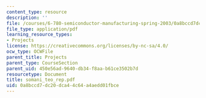 ```yaml
---
content_type: resource
description: ''
file: /courses/6-780-semiconductor-manufacturing-spring-2003/0a8bccd7dc20dca44c64a4aedd01fbce_somani_teo_rep.pdf
file_type: application/pdf
learning_resource_types:
- Projects
license: https://creativecommons.org/licenses/by-nc-sa/4.0/
ocw_type: OCWFile
parent_title: Projects
parent_type: CourseSection
parent_uid: 450e56ad-9640-db34-f8aa-b61ce3502b7d
resourcetype: Document
title: somani_teo_rep.pdf
uid: 0a8bccd7-dc20-dca4-4c64-a4aedd01fbce
---
```

